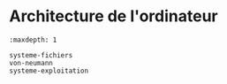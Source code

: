 <!-- Copyright 2024 Caroline Blank <caro@c-space.org> -->
<!-- SPDX-License-Identifier: CC-BY-NC-SA-4.0 -->

# Architecture de l'ordinateur

```{toctree}
:maxdepth: 1

systeme-fichiers
von-neumann
systeme-exploitation
```
